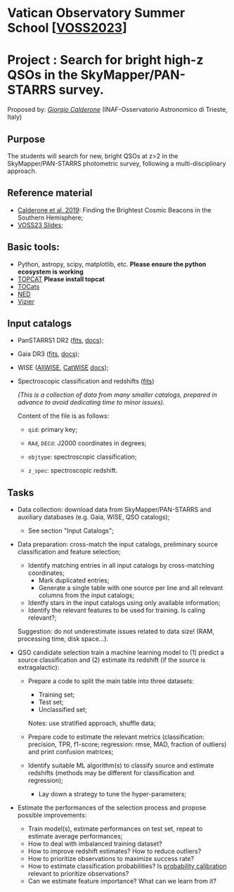 # Vatican Observatory Summer School [[VOSS2023](https://www.vaticanobservatory.va/en/education/voss/voss-2023)]

# Project : Search for bright high-z QSOs in the SkyMapper/PAN-STARRS survey.

Proposed by: [*Giorgio Calderone*](mailto:giorgio.calderone@inaf.it) (INAF-Osservatorio Astronomico di Trieste, Italy)

## Purpose

The students will search for new, bright QSOs at z>2 in the SkyMapper/PAN-STARRS photometric survey, following a multi-disciplinary approach.

## Reference material

- [Calderone et al. 2019](https://ui.adsabs.harvard.edu/abs/2019ApJ...887..268C/abstract): Finding the Brightest Cosmic Beacons in the Southern Hemisphere;
- [VOSS23 Slides](http://140.105.76.151:8000/VOSS23/VOSS_Calderone_slides.pdf);


## Basic tools:
- Python, astropy, scipy, matplotlib, etc. **Please ensure the python ecosystem is working**
- [TOPCAT](https://www.star.bris.ac.uk/~mbt/topcat/#install)  **Please install topcat**
- [TOCats](https://catsweb.oas.inaf.it/)
- [NED](http://ned.ipac.caltech.edu/)
- [Vizier](http://vizier.cds.unistra.fr/)


## Input catalogs

- PanSTARRS1 DR2 ([fits](http://140.105.76.151:8000/VOSS23/PanSTARRS1DR2.fits.gz), [docs](https://outerspace.stsci.edu/display/PANSTARRS/PS1+StackObjectView+table+fields));

- Gaia DR3 ([fits](http://140.105.76.151:8000/VOSS23/Gaia_EDR3.fits.gz), [docs](https://gea.esac.esa.int/archive/documentation/GDR3/Gaia_archive/chap_datamodel/sec_dm_main_source_catalogue/ssec_dm_gaia_source.html));

- WISE ([AllWISE](http://140.105.76.151:8000/VOSS23/AllWise.fits.gz), [CatWISE](http://140.105.76.151:8000/VOSS23/Catwise2020.fits.gz) [docs](https://wise2.ipac.caltech.edu/docs/release/allwise/expsup/sec2_1a.html));

- Spectroscopic classification and redshifts ([fits](http://140.105.76.151:8000/VOSS23/VOSS_classifications.fits.gz))

  *(This is a collection of data from many smaller catalogs, prepared in advance to avoid dedicating time to minor issues).*

  Content of the file is as follows:

  - `qid`: primary key;

  - `RAd`, `DECd`: J2000 coordinates in degrees;

  - `objtype`: spectroscopic classification;

  - `z_spec`: spectroscopic redshift.

## Tasks

- Data collection: download data from SkyMapper/PAN-STARRS and auxiliary databases (e.g. Gaia, WISE, QSO catalogs);

  - See section "Input Catalogs";

- Data preparation: cross-match the input catalogs, preliminary source classification and feature selection;

  - Identify matching entries in all input catalogs by cross-matching coordinates;
    - Mark duplicated entries;
    - Generate a single table with one source per line and all relevant columns from the input catalogs;
  - Identfy stars in the input catalogs using only available information;
  - Identify the relevant features to be used for training.  Is caling relevant?;

  Suggestion: do not underestimate issues related to data size! (RAM, processing time, disk space...).

- QSO candidate selection train a machine learning model to (1) predict a source classification and (2) estimate its redshift (if the source is extragalactic):

  - Prepare a code to split the main table into three datasets:

    - Training set;
    - Test set;
    - Unclassified set;

    Notes: use stratified approach, shuffle data;

  - Prepare code to estimate the relevant metrics (classification: precision, TPR, f1-score; regression: rmse, MAD, fraction of outliers) and print confusion matrices;

  - Identify suitable ML algorithm(s) to classify source and estimate redshifts (methods may be different for classification and regression);

    - Lay down a strategy to tune the hyper-parameters;

- Estimate the performances of the selection process and propose possible improvements:

  - Train model(s), estimate performances on test set, repeat to estimate average performances;
  - How to deal with imbalanced training dataset?
  - How to improve redshift estimates?  How to reduce outliers?
  - How to prioritize observations to maximize success rate?
  - How to estimate classification probabilities?  Is [probability calibration](https://scikit-learn.org/stable/modules/calibration.html) relevant to prioritize observations?
  - Can we estimate feature importance? What can we learn from it?
